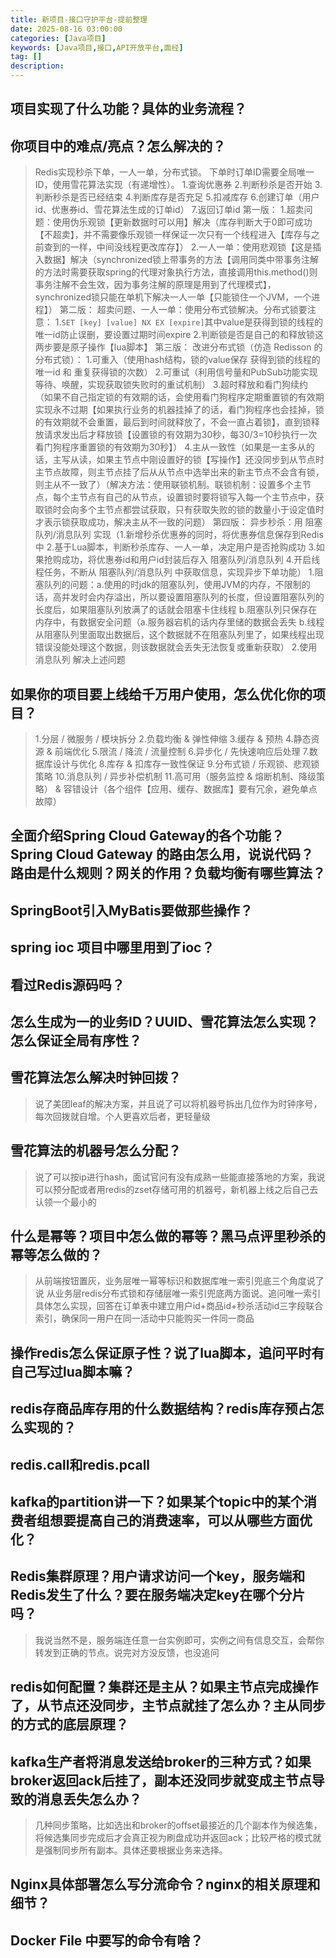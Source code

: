 ```yaml
---
title: 新项目-接口守护平台-提前整理
date: 2025-08-16 03:00:00
categories: [Java项目]
keywords: [Java项目,接口,API开放平台,面经]
tag: []
description:
---
```


## 项目实现了什么功能？具体的业务流程？

## 你项目中的难点/亮点？怎么解决的？

> Redis实现秒杀下单，一人一单，分布式锁。
> 下单时订单ID需要全局唯一ID，使用雪花算法实现（有递增性）。
> 1.查询优惠券 2.判断秒杀是否开始 3.判断秒杀是否已经结束 4.判断库存是否充足 5.扣减库存 6.创建订单（用户id、优惠券id、雪花算法生成的订单id） 7.返回订单id
> 第一版：
> 1.超卖问题：使用伪乐观锁【更新数据时可以用】解决（库存判断大于0即可成功【不超卖】，并不需要像乐观锁一样保证一次只有一个线程进入【库存与之前查到的一样，中间没线程更改库存】）
> 2.一人一单：使用悲观锁【这是插入数据】解决（synchronized锁上带事务的方法【调用同类中带事务注解的方法时需要获取spring的代理对象执行方法，直接调用this.method()则事务注解不会生效，因为事务注解的原理是用到了代理模式】，synchronized锁只能在单机下解决一人一单【只能锁住一个JVM，一个进程】）
> 第二版：
> 超卖问题、一人一单：使用分布式锁解决。分布式锁要注意：
> 1.```SET [key] [value] NX EX [expire]```其中value是获得到锁的线程的唯一id防止误删，要设置过期时间expire
> 2.判断锁是否是自己的和释放锁这两步要是原子操作【lua脚本】
> 第三版：
> 改进分布式锁（仿造 Redisson 的分布式锁）：
> 1.可重入（使用hash结构，锁的value保存 获得到锁的线程的唯一id 和 重复获得锁的次数）
> 2.可重试（利用信号量和PubSub功能实现等待、唤醒，实现获取锁失败时的重试机制）
> 3.超时释放和看门狗续约（如果不自己指定锁的有效期的话，会使用看门狗程序定期重置锁的有效期实现永不过期【如果执行业务的机器挂掉了的话，看门狗程序也会挂掉，锁的有效期就不会重置，最后到时间就释放了，不会一直占着锁】，直到锁释放请求发出后才释放锁【设置锁的有效期为30秒，每30/3=10秒执行一次看门狗程序重置锁的有效期为30秒】）
> 4.主从一致性（如果是一主多从的话，主写从读，如果主节点中刚设置好的锁【写操作】还没同步到从节点时主节点故障，则主节点挂了后从从节点中选举出来的新主节点不会含有锁，则主从不一致了）（解决方法：使用联锁机制。联锁机制：设置多个主节点，每个主节点有自己的从节点，设置锁时要将锁写入每一个主节点中，获取锁时会向多个主节点都尝试获取，只有获取失败的锁的数量小于设定值时才表示锁获取成功，解决主从不一致的问题）
> 第四版：
> 异步秒杀：用 阻塞队列/消息队列 实现（1.新增秒杀优惠券的同时，将优惠券信息保存到Redis中 2.基于Lua脚本，判断秒杀库存、一人一单，决定用户是否抢购成功 3.如果抢购成功，将优惠券id和用户id封装后存入 阻塞队列/消息队列 4.开启线程任务，不断从 阻塞队列/消息队列 中获取信息，实现异步下单功能）
> 1.阻塞队列的问题：a.使用的时jdk的阻塞队列，使用JVM的内存，不限制的话，高并发时会内存溢出，所以要设置阻塞队列的长度，但设置阻塞队列的长度后，如果阻塞队列放满了的话就会阻塞卡住线程 b.阻塞队列只保存在内存中，有数据安全问题（a.服务器宕机的话内存里储的数据会丢失 b.线程从阻塞队列里面取出数据后，这个数据就不在阻塞队列里了，如果线程出现错误没能处理这个数据，则该数据就会丢失无法恢复或重新获取）
> 2.使用 消息队列 解决上述问题

## 如果你的项目要上线给千万用户使用，怎么优化你的项目？

> 1.分层 / 微服务 / 模块拆分
> 2.负载均衡 & 弹性伸缩
> 3.缓存 & 预热
> 4.静态资源 & 前端优化
> 5.限流 / 降流 / 流量控制
> 6.异步化 / 先快速响应后处理
> 7.数据库设计与优化
> 8.库存 & 扣库存一致性保证
> 9.分布式锁 / 乐观锁、悲观锁策略
> 10.消息队列 / 异步补偿机制
> 11.高可用（服务监控 & 熔断机制、降级策略） & 容错设计（各个组件【应用、缓存、数据库】要有冗余，避免单点故障）

## 全面介绍Spring Cloud Gateway的各个功能？Spring Cloud Gateway 的路由怎么用，说说代码？路由是什么规则？网关的作用？负载均衡有哪些算法？

## SpringBoot引入MyBatis要做那些操作？

## spring ioc 项目中哪里用到了ioc？

## 看过Redis源码吗？

## 怎么生成为一的业务ID？UUID、雪花算法怎么实现？怎么保证全局有序性？

## 雪花算法怎么解决时钟回拨？

> 说了美团leaf的解决方案，并且说了可以将机器号拆出几位作为时钟序号，每次回拨就自增。个人更喜欢后者，更轻量级

## 雪花算法的机器号怎么分配？

> 说了可以按ip进行hash，面试官问有没有成熟一些能直接落地的方案，我说可以预分配或者用redis的zset存储可用的机器号，新机器上线之后自己去认领一个最小的

## 什么是幂等？项目中怎么做的幂等？黑马点评里秒杀的幂等怎么做的？

> 从前端按钮置灰，业务层唯一幂等标识和数据库唯一索引兜底三个角度说了说
> 从业务层redis分布式锁和存储层唯一索引兜底两方面说。追问唯一索引具体怎么实现，回答在订单表中建立用户id+商品id+秒杀活动id三字段联合索引，确保同一用户在同一活动中只能购买一件同一商品

## 操作redis怎么保证原子性？说了lua脚本，追问平时有自己写过lua脚本嘛？

## redis存商品库存用的什么数据结构？redis库存预占怎么实现的？

## redis.call和redis.pcall

## kafka的partition讲一下？如果某个topic中的某个消费者组想要提高自己的消费速率，可以从哪些方面优化？

## Redis集群原理？用户请求访问一个key，服务端和Redis发生了什么？要在服务端决定key在哪个分片吗？

> 我说当然不是，服务端连任意一台实例即可，实例之间有信息交互，会帮你转发到正确的节点。说完对方没反馈，也没追问

## redis如何配置？集群还是主从？如果主节点完成操作了，从节点还没同步，主节点就挂了怎么办？主从同步的方式的底层原理？

## kafka生产者将消息发送给broker的三种方式？如果broker返回ack后挂了，副本还没同步就变成主节点导致的消息丢失怎么办？

> 几种同步策略，比如选出和broker的offset最接近的几个副本作为候选集，将候选集同步完成后才会真正视为刷盘成功并返回ack；比较严格的模式就是强制同步所有副本。具体还要根据业务来选择。

## Nginx具体部署怎么写分流命令？nginx的相关原理和细节？

## Docker File 中要写的命令有啥？
